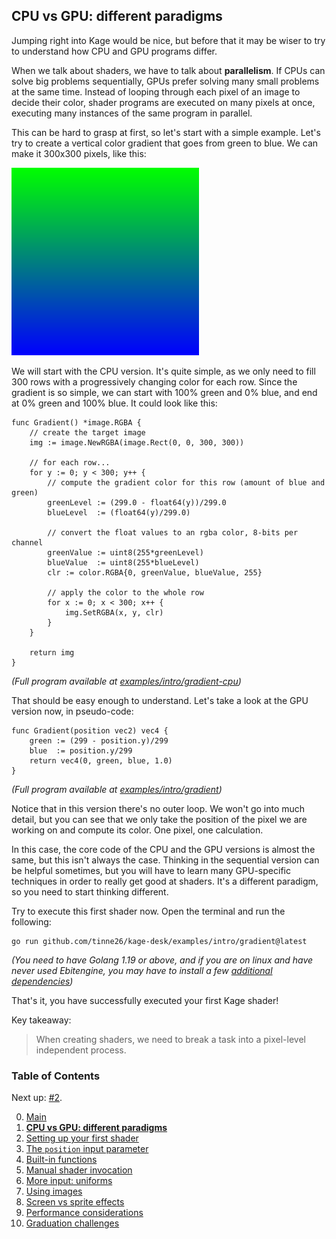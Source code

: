## CPU vs GPU: different paradigms

Jumping right into Kage would be nice, but before that it may be wiser to try to understand how CPU and GPU programs differ.

When we talk about shaders, we have to talk about **parallelism**. If CPUs can solve big problems sequentially, GPUs prefer solving many small problems at the same time. Instead of looping through each pixel of an image to decide their color, shader programs are executed on many pixels at once, executing many instances of the same program in parallel.

This can be hard to grasp at first, so let's start with a simple example. Let's try to create a vertical color gradient that goes from green to blue. We can make it 300x300 pixels, like this:

![](https://github.com/tinne26/kage-desk/blob/main/img/intro_cpu_gradient.png?raw=true)

We will start with the CPU version. It's quite simple, as we only need to fill 300 rows with a progressively changing color for each row. Since the gradient is so simple, we can start with 100% green and 0% blue, and end at 0% green and 100% blue. It could look like this:
```Golang
func Gradient() *image.RGBA {
	// create the target image
	img := image.NewRGBA(image.Rect(0, 0, 300, 300))

	// for each row...
	for y := 0; y < 300; y++ {
		// compute the gradient color for this row (amount of blue and green)
		greenLevel := (299.0 - float64(y))/299.0
		blueLevel  := (float64(y)/299.0)

		// convert the float values to an rgba color, 8-bits per channel
		greenValue := uint8(255*greenLevel)
		blueValue  := uint8(255*blueLevel)
		clr := color.RGBA{0, greenValue, blueValue, 255}

		// apply the color to the whole row
		for x := 0; x < 300; x++ {
			img.SetRGBA(x, y, clr)
		}
	}	

	return img
}
```
*(Full program available at [examples/intro/gradient-cpu](https://github.com/tinne26/kage-desk/blob/main/examples/intro/gradient-cpu))*

That should be easy enough to understand. Let's take a look at the GPU version now, in pseudo-code:
```Golang
func Gradient(position vec2) vec4 {
	green := (299 - position.y)/299
	blue  := position.y/299
	return vec4(0, green, blue, 1.0)
}	
```
*(Full program available at [examples/intro/gradient](https://github.com/tinne26/kage-desk/blob/main/examples/intro/gradient))*

Notice that in this version there's no outer loop. We won't go into much detail, but you can see that we only take the position of the pixel we are working on and compute its color. One pixel, one calculation.

In this case, the core code of the CPU and the GPU versions is almost the same, but this isn't always the case. Thinking in the sequential version can be helpful sometimes, but you will have to learn many GPU-specific techniques in order to really get good at shaders. It's a different paradigm, so you need to start thinking different.

Try to execute this first shader now. Open the terminal and run the following:
```
go run github.com/tinne26/kage-desk/examples/intro/gradient@latest
```
*(You need to have Golang 1.19 or above, and if you are on linux and have never used Ebitengine, you may have to install a few [additional dependencies](https://ebitengine.org/en/documents/install.html?os=linux#Installing_dependencies))*

That's it, you have successfully executed your first Kage shader!

Key takeaway:
> When creating shaders, we need to break a task into a pixel-level independent process.


### Table of Contents
Next up: [#2](https://github.com/tinne26/kage-desk/blob/main/tutorials/intro/02_shader_setup.md).

0. [Main](https://github.com/tinne26/kage-desk/blob/main/tutorials/intro/00_main.md)
1. [**CPU vs GPU: different paradigms**](https://github.com/tinne26/kage-desk/blob/main/tutorials/intro/01_cpu_vs_gpu.md)
2. [Setting up your first shader](https://github.com/tinne26/kage-desk/blob/main/tutorials/intro/02_shader_setup.md)
3. [The `position` input parameter](https://github.com/tinne26/kage-desk/blob/main/tutorials/intro/03_position_input.md)
4. [Built-in functions](https://github.com/tinne26/kage-desk/blob/main/tutorials/intro/04_built_in_functions.md)
5. [Manual shader invocation](https://github.com/tinne26/kage-desk/blob/main/tutorials/intro/05_invoke_shader.md)
6. [More input: uniforms](https://github.com/tinne26/kage-desk/blob/main/tutorials/intro/06_images.md)
7. [Using images](https://github.com/tinne26/kage-desk/blob/main/tutorials/intro/07_images.md)
8. [Screen vs sprite effects]()
9. [Performance considerations]()
10. [Graduation challenges]()
